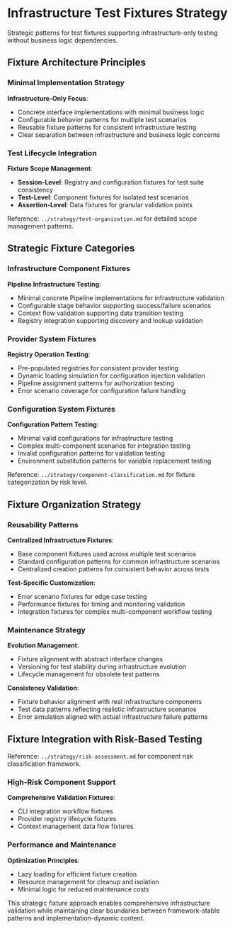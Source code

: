 # Infrastructure Test Fixtures Strategy

Strategic patterns for test fixtures supporting infrastructure-only testing without business logic dependencies.

## Fixture Architecture Principles

### Minimal Implementation Strategy

**Infrastructure-Only Focus**:
- Concrete interface implementations with minimal business logic
- Configurable behavior patterns for multiple test scenarios
- Reusable fixture patterns for consistent infrastructure testing
- Clear separation between infrastructure and business logic concerns

### Test Lifecycle Integration

**Fixture Scope Management**:
- **Session-Level**: Registry and configuration fixtures for test suite consistency
- **Test-Level**: Component fixtures for isolated test scenarios
- **Assertion-Level**: Data fixtures for granular validation points

Reference: `../strategy/test-organization.md` for detailed scope management patterns.

## Strategic Fixture Categories

### Infrastructure Component Fixtures

**Pipeline Infrastructure Testing**:
- Minimal concrete Pipeline implementations for infrastructure validation
- Configurable stage behavior supporting success/failure scenarios
- Context flow validation supporting data transition testing
- Registry integration supporting discovery and lookup validation

### Provider System Fixtures

**Registry Operation Testing**:
- Pre-populated registries for consistent provider testing
- Dynamic loading simulation for configuration injection validation
- Pipeline assignment patterns for authorization testing
- Error scenario coverage for configuration failure handling

### Configuration System Fixtures

**Configuration Pattern Testing**:
- Minimal valid configurations for infrastructure testing
- Complex multi-component scenarios for integration testing
- Invalid configuration patterns for validation testing
- Environment substitution patterns for variable replacement testing

Reference: `../strategy/component-classification.md` for fixture categorization by risk level.

## Fixture Organization Strategy

### Reusability Patterns

**Centralized Infrastructure Fixtures**:
- Base component fixtures used across multiple test scenarios
- Standard configuration patterns for common infrastructure scenarios
- Centralized creation patterns for consistent behavior across tests

**Test-Specific Customization**:
- Error scenario fixtures for edge case testing
- Performance fixtures for timing and monitoring validation
- Integration fixtures for complex multi-component workflow testing

### Maintenance Strategy

**Evolution Management**:
- Fixture alignment with abstract interface changes
- Versioning for test stability during infrastructure evolution
- Lifecycle management for obsolete test patterns

**Consistency Validation**:
- Fixture behavior alignment with real infrastructure components
- Test data patterns reflecting realistic infrastructure scenarios
- Error simulation aligned with actual infrastructure failure patterns

## Fixture Integration with Risk-Based Testing

Reference: `../strategy/risk-assessment.md` for component risk classification framework.

### High-Risk Component Support

**Comprehensive Validation Fixtures**:
- CLI integration workflow fixtures
- Provider registry lifecycle fixtures
- Context management data flow fixtures

### Performance and Maintenance

**Optimization Principles**:
- Lazy loading for efficient fixture creation
- Resource management for cleanup and isolation
- Minimal logic for reduced maintenance costs

This strategic fixture approach enables comprehensive infrastructure validation while maintaining clear boundaries between framework-stable patterns and implementation-dynamic content.
